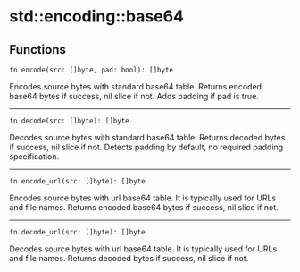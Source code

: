 # std::encoding::base64

## Functions

```jule
fn encode(src: []byte, pad: bool): []byte
```
Encodes source bytes with standard base64 table. Returns encoded base64 bytes if success, nil slice if not. Adds padding if pad is true.

---

```jule
fn decode(src: []byte): []byte
```
Decodes source bytes with standard base64 table. Returns decoded bytes if success, nil slice if not. Detects padding by default, no required padding specification.

---

```jule
fn encode_url(src: []byte): []byte
```
Encodes source bytes with url base64 table. It is typically used for URLs and file names. Returns encoded base64 bytes if success, nil slice if not.

---

```jule
fn decode_url(src: []byte): []byte
```
Decodes source bytes with url base64 table. It is typically used for URLs and file names. Returns decoded bytes if success, nil slice if not.
